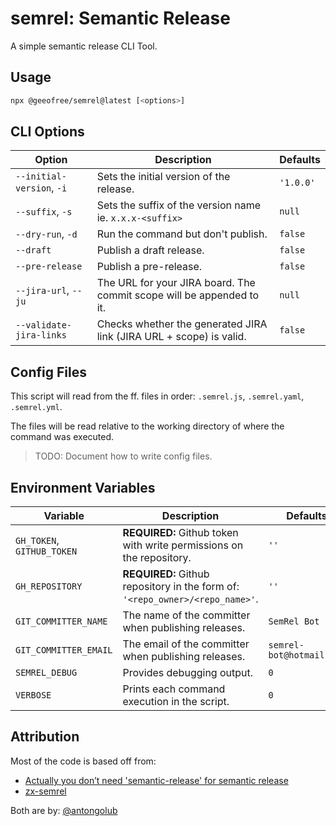 # semrel: Semantic Release

A simple semantic release CLI Tool.

## Usage

```sh
npx @geeofree/semrel@latest [<options>]
```

## CLI Options

| Option                    | Description                                                           | Defaults  |
|---------------------------|-----------------------------------------------------------------------|-----------|
| `--initial-version`, `-i` | Sets the initial version of the release.                              | `'1.0.0'` |
| `--suffix`, `-s`          | Sets the suffix of the version name ie. `x.x.x-<suffix>`              | `null`    |
| `--dry-run`, `-d`         | Run the command but don't publish.                                    | `false`   |
| `--draft`                 | Publish a draft release.                                              | `false`   |
| `--pre-release`           | Publish a pre-release.                                                | `false`   |
| `--jira-url`, `--ju`      | The URL for your JIRA board. The commit scope will be appended to it. | `null`    |
| `--validate-jira-links`   | Checks whether the generated JIRA link (JIRA URL + scope) is valid.   | `false`   |

## Config Files

This script will read from the ff. files in order: `.semrel.js`, `.semrel.yaml`, `.semrel.yml`.

The files will be read relative to the working directory of where the command was executed.

> TODO: Document how to write config files.

## Environment Variables

| Variable                   | Description                                                                   | Defaults                 |
|----------------------------|-------------------------------------------------------------------------------|--------------------------|
| `GH_TOKEN`, `GITHUB_TOKEN` | **REQUIRED:** Github token with write permissions on the repository.          | `''`                     |
| `GH_REPOSITORY`            | **REQUIRED:** Github repository in the form of: `'<repo_owner>/<repo_name>'`. | `''`                     |
| `GIT_COMMITTER_NAME`       | The name of the committer when publishing releases.                           | `SemRel Bot`             |
| `GIT_COMMITTER_EMAIL`      | The email of the committer when publishing releases.                          | `semrel-bot@hotmail.com` |
| `SEMREL_DEBUG`             | Provides debugging output.                                                    | `0`                      |
| `VERBOSE`                  | Prints each command execution in the script.                                  | `0`                      |

## Attribution

Most of the code is based off from:

- [Actually you don’t need 'semantic-release' for semantic release](https://dev.to/antongolub/you-don-t-need-semantic-release-sometimes-3k6k)
- [zx-semrel](https://github.com/semrel-extra/zx-semrel)

Both are by: [@antongolub](https://github.com/antongolub)

